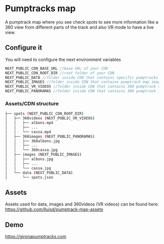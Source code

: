 # Pumptracks map

A pumptrack map where you see check spots to see more information like a 360 view from different parts of the track and
also VR mode to have a live view.

## Configure it
You will need to configure the next environment variables

```javascript
NEXT_PUBLIC_CDN_BASE_URL //base URL of your CDN
NEXT_PUBLIC_CDN_ROOT_DIR //root folder of your CDN
NEXT_PUBLIC_DATA //folder inside CDN that contains specific pumptracks json files and spots.json
NEXT_PUBLIC_IMAGES //folder inside CDN that contains pumptrack map images
NEXT_PUBLIC_VR_VIDEOS //folder inside CDN that contains 360 pumptrack videos
NEXT_PUBLIC_PANORAMAS //folder inside CDN that contains 360 pumptrack images

```

### Assets/CDN structure

```bash
├── spots (NEXT_PUBLIC_CDN_ROOT_DIR)
│   ├── 360videos (NEXT_PUBLIC_VR_VIDEOS)
│   │   ├── albons.mp4
│   │   ├── ...
│   │   └── cassa.mp4
│   ├── 360images (NEXT_PUBLIC_PANORAMAS)
│   │   ├── 360albons.jpg
│   │   ├── ...
│   │   └── 360cassa.jpg
│   ├── images (NEXT_PUBLIC_IMAGES)
│   │   ├── albons.jpg
│   │   ├── ...
│   │   └── cassa.jpg
│   └── data (NEXT_PUBLIC_DATA)
│       └── spots.json
```

## Assets
Assets used for data, images and 360videos (VR videos) can be found here:
https://github.com/lluisd/pumptrack-map-assets

## Demo
https://gironapumptracks.com

